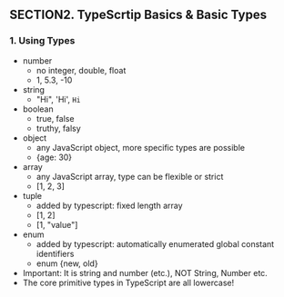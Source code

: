 
## SECTION2. TypeScrtip Basics & Basic Types

### 1. Using Types

* number
    * no integer, double, float
    * 1, 5.3, -10
* string
    * "Hi", 'Hi', `Hi`
* boolean
    * true, false
    * truthy, falsy
* object
    * any JavaScript object, more specific types are possible
    * {age: 30}
* array
    * any JavaScript array, type can be flexible or strict
    * [1, 2, 3]
* tuple
    * added by typescript: fixed length array
    * [1, 2] 
    * [1, "value"]
* enum
    * added by typescript: automatically enumerated global constant identifiers
    * enum {new, old}
* Important: It is string and number (etc.), NOT String, Number etc.
* The core primitive types in TypeScript are all lowercase!
